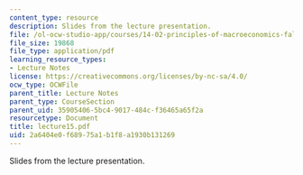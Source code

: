 ```yaml
---
content_type: resource
description: Slides from the lecture presentation.
file: /ol-ocw-studio-app/courses/14-02-principles-of-macroeconomics-fall-2004/2a6404e0f68975a1b1f8a1930b131269_lecture15.pdf
file_size: 19868
file_type: application/pdf
learning_resource_types:
- Lecture Notes
license: https://creativecommons.org/licenses/by-nc-sa/4.0/
ocw_type: OCWFile
parent_title: Lecture Notes
parent_type: CourseSection
parent_uid: 35905406-5bc4-9017-484c-f36465a65f2a
resourcetype: Document
title: lecture15.pdf
uid: 2a6404e0-f689-75a1-b1f8-a1930b131269
---
```

Slides from the lecture presentation.